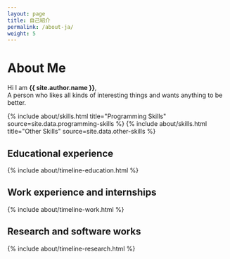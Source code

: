 ```yaml
---
layout: page
title: 自己紹介
permalink: /about-ja/
weight: 5
---
```


# **About Me**

Hi I am **{{ site.author.name }}**,<br>
A person who likes all kinds of interesting things and wants anything to be better.

<div class="row">
{% include about/skills.html title="Programming Skills" source=site.data.programming-skills %}
{% include about/skills.html title="Other Skills" source=site.data.other-skills %}
</div>

## Educational experience

<div class="row">
{% include about/timeline-education.html %}
</div>

## Work experience and internships

<div class="row">
{% include about/timeline-work.html %}
</div>

## Research and software works

<div class="row">
{% include about/timeline-research.html %}
</div>
